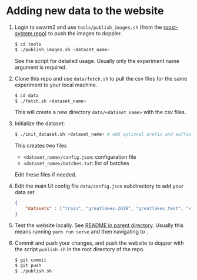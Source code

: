 # Adding new data to the website

1. Login to swarm2 and use `tools/publish_images.sh` (from the [roost-system repo](https://github.com/darkecology/roost-system)) to push the images to doppler.

    ~~~ bash
    $ cd tools
    $ ./publish_images.sh <dataset_name>
    ~~~

    See the script for detailed usage. Usually only the experiment name argument is required.

2. Clone this repo and use `data/fetch.sh` to pull the csv files for the same experiment to your local machine. 

    ~~~ bash
    $ cd data
    $ ./fetch.sh <dataset_name>
    ~~~

    This will create a new directory `data/<dataset_name>` with the csv files.

3. Initialize the dataset:

    ~~~ bash
    $ ./init_dataset.sh <dataset_name> # add optional prefix and suffix
    ~~~
    
    This creates two files
    * `<dataset_name>/config.json`: configuration file
    * `<dataset_name>/batches.txt`: list of batches
    
    Edit these files if needed.

4. Edit the main UI config file `data/config.json` subdirectory to add your data set

    ~~~ json
    {
        "datasets" : ["train", "greatlakes-2019", "greatlakes_test", "<dataset_name">]
    }
    ~~~

5. Test the website locally. See [README in parent directory](../README.md). Usually this means running `yarn run serve` and then navigating to [](http://localhost:8888).

6. Commit and push your changes, and push the website to dopper with the script `publish.sh` in the root directory of the repo.

    ~~~ bash
    $ git commit
    $ git push
    $ ./publish.sh
    ~~~
